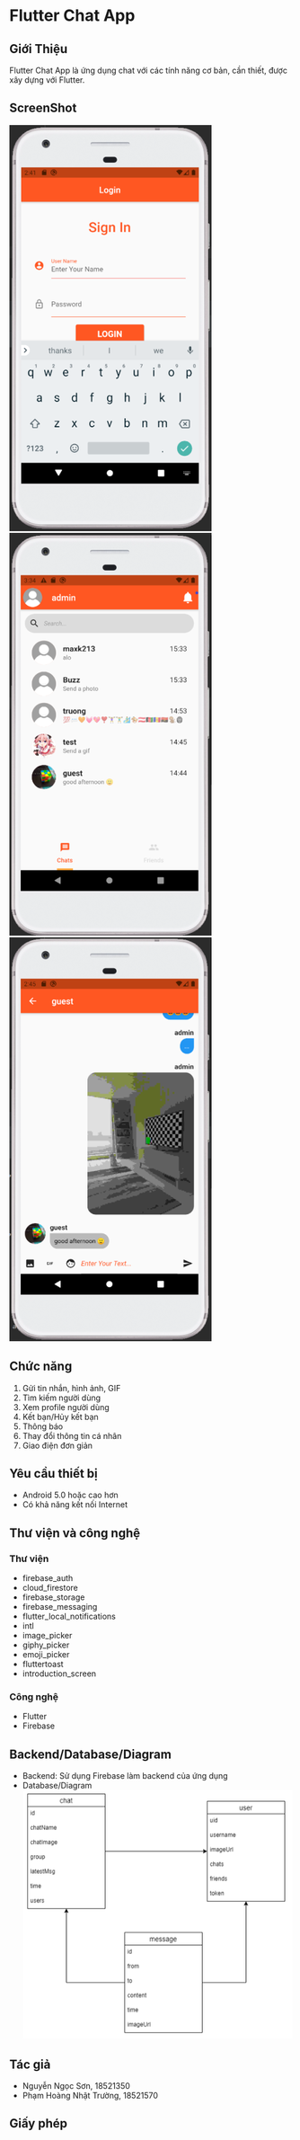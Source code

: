 # Flutter Chat App

## Giới Thiệu
Flutter Chat App là ứng dụng chat với các tính năng cơ bản, cần thiết, được xây dựng với Flutter.

## ScreenShot
![alt-text](https://github.com/ngocson297/didong/blob/master/5.PNG)  
![alt-text](https://github.com/ngocson297/didong/blob/master/18.PNG)  
![alt-text](https://github.com/ngocson297/didong/blob/master/13.PNG)

## Chức năng
1. Gửi tin nhắn, hình ảnh, GIF
2. Tìm kiếm người dùng
3. Xem profile người dùng
4. Kết bạn/Hủy kết bạn
5. Thông báo
6. Thay đổi thông tin cá nhân
7. Giao điện đơn giản

## Yêu cầu thiết bị
- Android 5.0 hoặc cao hơn
- Có khả năng kết nối Internet

## Thư viện và công nghệ
### Thư viện
- firebase_auth
- cloud_firestore
- firebase_storage
- firebase_messaging
- flutter_local_notifications
- intl
- image_picker
- giphy_picker
- emoji_picker
- fluttertoast
- introduction_screen

### Công nghệ
- Flutter
- Firebase

## Backend/Database/Diagram
- Backend: Sử dụng Firebase làm backend của ứng dụng
- Database/Diagram  
![alt text](https://github.com/ngocson297/didong/blob/master/diagram.png)

## Tác giả
- Nguyễn Ngọc Sơn, 18521350
- Phạm Hoàng Nhật Trường, 18521570

## Giấy phép

